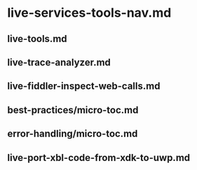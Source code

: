 # live-services-tools-nav.md

## live-tools.md

## live-trace-analyzer.md

## live-fiddler-inspect-web-calls.md

## best-practices/micro-toc.md

## error-handling/micro-toc.md

## live-port-xbl-code-from-xdk-to-uwp.md
